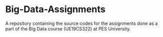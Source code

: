 # Big-Data-Assignments
A repository containing the source codes for the assignments done as a part of the Big Data course (UE19CS322) at PES University.
